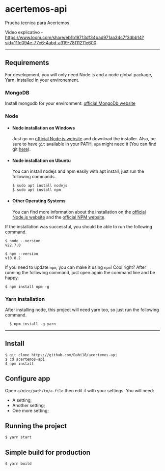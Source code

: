 # acertemos-api

Prueba tecnica para Acertemos

Video explicativo - https://www.loom.com/share/eb1b19713df34bad971aa34c7f3dbb14?sid=11fe094e-77c6-4abd-a319-78f11211e600

---

## Requirements

For development, you will only need Node.js and a node global package, Yarn, installed in your environement.

### MongoDB
Install mongodb for your environment: [official MongoDb website](https://www.mongodb.com/docs/manual/tutorial/install-mongodb-on-windows/)

### Node

- #### Node installation on Windows

  Just go on [official Node.js website](https://nodejs.org/) and download the installer.
  Also, be sure to have `git` available in your PATH, `npm` might need it (You can find git [here](https://git-scm.com/)).

- #### Node installation on Ubuntu

  You can install nodejs and npm easily with apt install, just run the following commands.

      $ sudo apt install nodejs
      $ sudo apt install npm

- #### Other Operating Systems
  You can find more information about the installation on the [official Node.js website](https://nodejs.org/) and the [official NPM website](https://npmjs.org/).

If the installation was successful, you should be able to run the following command.

    $ node --version
    v22.7.0

    $ npm --version
    v10.8.2

If you need to update `npm`, you can make it using `npm`! Cool right? After running the following command, just open again the command line and be happy.

    $ npm install npm -g

###

### Yarn installation

After installing node, this project will need yarn too, so just run the following command.

      $ npm install -g yarn

---

## Install

    $ git clone https://github.com/Dahi18/acertemos-api
    $ cd acertemos-api
    $ npm install

## Configure app

Open `a/nice/path/to/a.file` then edit it with your settings. You will need:

- A setting;
- Another setting;
- One more setting;

## Running the project

    $ yarn start

## Simple build for production

    $ yarn build
